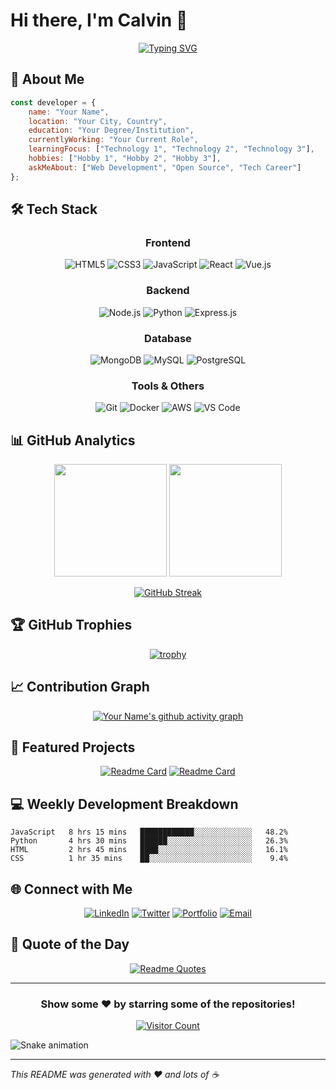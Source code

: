 # Hi there, I'm Calvin 👋

<div align="center">
  
[![Typing SVG](https://readme-typing-svg.herokuapp.com?font=Fira+Code&pause=1000&color=2F81F7&center=true&vCenter=true&width=435&lines=Welcome+to+my+GitHub+profile;I+love+coding+and+problem+solving;Always+learning+new+technologies;Building+amazing+projects)](https://git.io/typing-svg)

</div>

## 🌟 About Me

```javascript
const developer = {
    name: "Your Name",
    location: "Your City, Country",
    education: "Your Degree/Institution",
    currentlyWorking: "Your Current Role",
    learningFocus: ["Technology 1", "Technology 2", "Technology 3"],
    hobbies: ["Hobby 1", "Hobby 2", "Hobby 3"],
    askMeAbout: ["Web Development", "Open Source", "Tech Career"]
};
```

## 🛠️ Tech Stack

<div align="center">

### Frontend
![HTML5](https://img.shields.io/badge/html5-%23E34F26.svg?style=for-the-badge&logo=html5&logoColor=white)
![CSS3](https://img.shields.io/badge/css3-%231572B6.svg?style=for-the-badge&logo=css3&logoColor=white)
![JavaScript](https://img.shields.io/badge/javascript-%23323330.svg?style=for-the-badge&logo=javascript&logoColor=%23F7DF1E)
![React](https://img.shields.io/badge/react-%2320232a.svg?style=for-the-badge&logo=react&logoColor=%2361DAFB)
![Vue.js](https://img.shields.io/badge/vuejs-%2335495e.svg?style=for-the-badge&logo=vuedotjs&logoColor=%234FC08D)

### Backend
![Node.js](https://img.shields.io/badge/node.js-6DA55F?style=for-the-badge&logo=node.js&logoColor=white)
![Python](https://img.shields.io/badge/python-3670A0?style=for-the-badge&logo=python&logoColor=ffdd54)
![Express.js](https://img.shields.io/badge/express.js-%23404d59.svg?style=for-the-badge&logo=express&logoColor=%2361DAFB)

### Database
![MongoDB](https://img.shields.io/badge/MongoDB-%234ea94b.svg?style=for-the-badge&logo=mongodb&logoColor=white)
![MySQL](https://img.shields.io/badge/mysql-%2300f.svg?style=for-the-badge&logo=mysql&logoColor=white)
![PostgreSQL](https://img.shields.io/badge/postgresql-%23316192.svg?style=for-the-badge&logo=postgresql&logoColor=white)

### Tools & Others
![Git](https://img.shields.io/badge/git-%23F05033.svg?style=for-the-badge&logo=git&logoColor=white)
![Docker](https://img.shields.io/badge/docker-%230db7ed.svg?style=for-the-badge&logo=docker&logoColor=white)
![AWS](https://img.shields.io/badge/AWS-%23FF9900.svg?style=for-the-badge&logo=amazon-aws&logoColor=white)
![VS Code](https://img.shields.io/badge/Visual%20Studio%20Code-0078d7.svg?style=for-the-badge&logo=visual-studio-code&logoColor=white)

</div>

## 📊 GitHub Analytics

<div align="center">
  
<img height="180em" src="https://github-readme-stats.vercel.app/api?username=yourusername&show_icons=true&theme=tokyonight&include_all_commits=true&count_private=true"/>
<img height="180em" src="https://github-readme-stats.vercel.app/api/top-langs/?username=yourusername&layout=compact&langs_count=7&theme=tokyonight"/>

</div>

<div align="center">
  
[![GitHub Streak](https://streak-stats.demolab.com/?user=yourusername&theme=tokyonight)](https://git.io/streak-stats)

</div>

## 🏆 GitHub Trophies

<div align="center">
  
[![trophy](https://github-profile-trophy.vercel.app/?username=yourusername&theme=tokyonight&no-frame=false&no-bg=false&margin-w=4)](https://github.com/ryo-ma/github-profile-trophy)

</div>

## 📈 Contribution Graph

<div align="center">
  
[![Your Name's github activity graph](https://github-readme-activity-graph.vercel.app/graph?username=yourusername&theme=tokyo-night)](https://github.com/ashutosh00710/github-readme-activity-graph)

</div>

## 🎯 Featured Projects

<div align="center">
  
[![Readme Card](https://github-readme-stats.vercel.app/api/pin/?username=yourusername&repo=project1&theme=tokyonight)](https://github.com/yourusername/project1)
[![Readme Card](https://github-readme-stats.vercel.app/api/pin/?username=yourusername&repo=project2&theme=tokyonight)](https://github.com/yourusername/project2)

</div>

## 💻 Weekly Development Breakdown

<!--START_SECTION:waka-->
```text
JavaScript   8 hrs 15 mins   ████████████░░░░░░░░░░░░░   48.2%
Python       4 hrs 30 mins   ██████░░░░░░░░░░░░░░░░░░░   26.3%
HTML         2 hrs 45 mins   ████░░░░░░░░░░░░░░░░░░░░░   16.1%
CSS          1 hr 35 mins    ██░░░░░░░░░░░░░░░░░░░░░░░    9.4%
```
<!--END_SECTION:waka-->

## 🌐 Connect with Me

<div align="center">

[![LinkedIn](https://img.shields.io/badge/LinkedIn-%230077B5.svg?style=for-the-badge&logo=linkedin&logoColor=white)](https://linkedin.com/in/yourprofile)
[![Twitter](https://img.shields.io/badge/Twitter-%231DA1F2.svg?style=for-the-badge&logo=Twitter&logoColor=white)](https://twitter.com/yourhandle)
[![Portfolio](https://img.shields.io/badge/Portfolio-%23000000.svg?style=for-the-badge&logo=firefox&logoColor=#FF7139)](https://yourportfolio.com)
[![Email](https://img.shields.io/badge/Email-D14836?style=for-the-badge&logo=gmail&logoColor=white)](mailto:your.email@gmail.com)

</div>

## 💭 Quote of the Day

<div align="center">
  
[![Readme Quotes](https://quotes-github-readme.vercel.app/api?type=horizontal&theme=tokyonight)](https://github.com/piyushsuthar/github-readme-quotes)

</div>

---

<div align="center">
  
### Show some ❤️ by starring some of the repositories!

[![Visitor Count](https://visitcount.itsvg.in/api?id=yourusername&icon=0&color=0)](https://visitcount.itsvg.in)

</div>

<img src="https://raw.githubusercontent.com/yourusername/yourusername/output/snake.svg" alt="Snake animation" />

---

*This README was generated with ❤️ and lots of ☕*
